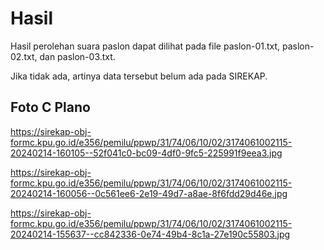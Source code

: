 # Hasil

Hasil perolehan suara paslon dapat dilihat pada file paslon-01.txt, paslon-02.txt, dan paslon-03.txt.

Jika tidak ada, artinya data tersebut belum ada pada SIREKAP.

## Foto C Plano

https://sirekap-obj-formc.kpu.go.id/e356/pemilu/ppwp/31/74/06/10/02/3174061002115-20240214-160105--52f041c0-bc09-4df0-9fc5-225991f9eea3.jpg

https://sirekap-obj-formc.kpu.go.id/e356/pemilu/ppwp/31/74/06/10/02/3174061002115-20240214-160056--0c561ee6-2e19-49d7-a8ae-8f6fdd29d46e.jpg

https://sirekap-obj-formc.kpu.go.id/e356/pemilu/ppwp/31/74/06/10/02/3174061002115-20240214-155637--cc842336-0e74-49b4-8c1a-27e190c55803.jpg
